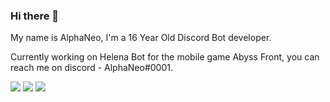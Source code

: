### Hi there 👋

My name is AlphaNeo, I'm a 16 Year Old Discord Bot developer.

Currently working on Helena Bot for the mobile game Abyss Front, you can reach me on discord - AlphaNeo#0001.

[](https://img.shields.io/endpoint?label=currently&url=https://discordprofiles-dev.glitch.me/api/badge/status/720034658569683086?simple=true) ![](https://img.shields.io/endpoint?url=https://discordprofiles-dev.glitch.me/api/badge/playing/720034658569683086?vscode=false) ![](https://img.shields.io/endpoint?url=https://discordprofiles-dev.glitch.me/api/badge/vscode/720034658569683086) ![](https://img.shields.io/endpoint?url=https://discordprofiles-dev.glitch.me/api/badge/spotify/720034658569683086)


<!--
**AlphaNeo513/AlphaNeo513** is a ✨ _special_ ✨ repository because its `README.md` (this file) appears on your GitHub profile.

Here are some ideas to get you started:

- 🔭 I’m currently working on ...
- 🌱 I’m currently learning ...
- 👯 I’m looking to collaborate on ...
- 🤔 I’m looking for help with ...
- 💬 Ask me about ...
- 📫 How to reach me: ...
- 😄 Pronouns: ...
- ⚡ Fun fact: ...
-->
